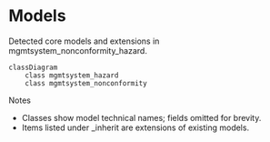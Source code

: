 # Models

Detected core models and extensions in mgmtsystem_nonconformity_hazard.

```mermaid
classDiagram
    class mgmtsystem_hazard
    class mgmtsystem_nonconformity
```

Notes
- Classes show model technical names; fields omitted for brevity.
- Items listed under _inherit are extensions of existing models.
